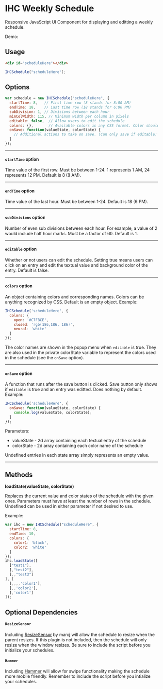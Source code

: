 # IHC Weekly Schedule
Responsive JavaScript UI Component for displaying and editting a weekly schedule.

Demo: 

## Usage
```html
<div id="scheduleHere"></div>
```
```javascript
IHCSchedule("scheduleHere");
```

## Options
```javascript
var schedule = new IHCSchedule("scheduleHere", {
  startTime: 8,   // First time row (8 stands for 8:00 AM)
  endTime: 18,    // Last time row (18 stands for 6:00 PM)
  subDivision: 1, // Divisions between each hour
  minColWidth: 115, // Minimum width per column in pixels
  editable: false,  // Allow users to edit the schedule
  colors: {},       // Available colors in any CSS format. Color should be the value.
  onSave: function(valueState, colorState) {
    // Additional actions to take on save. (Can only save if editable: true).
  }
});
```

---

#### `startTime` option
Time value of the first row. Must be between 1-24. 1 represents 1 AM, 24 represents 12 PM. 
Default is 8 (8 AM).

---

#### `endTime` option
Time value of the last hour. Must be between 1-24. Default is 18 (6 PM).

---

#### `subDivisions` option
Number of even sub divisions between each hour. For example, a value of 2 would include half hour marks. 
Must be a factor of 60. Default is 1.

---

#### `editable` option
Whether or not users can edit the schedule. Setting true means users can click on an entry and edit the textual value and
background color of the entry. Default is false.

---

#### `colors` option
An object containing colors and corresponding names. Colors can be anything recognized by CSS. Default is an empty object.
Example:
```javascript
IHCSchedule('scheduleHere', {
  colors: {
    open: '#C7FBCE',
    closed: 'rgb(186,186, 186)',
    neural: 'white'
  }
});
```
The color names are shown in the popup menu when `editable` is true. They are also used in the private colorState variable
to represent the colors used in the schedule (see the `onSave` option).

---

#### `onSave` option
A function that runs after the save button is clicked. Save button only shows if `editable` is true and an entry was editted.
Does nothing by default. Example:
```javascript
IHCSchedule('scheduleHere', {
  onSave: function(valueState, colorState) {
    console.log(valueState, colorState);
  }
});
```
Parameters:
* valueState - 2d array containing each textual entry of the schedule
* colorState - 2d array containing each color name of the schedule

Undefined entries in each state array simply represents an empty value.

---

## Methods
**loadState(valueState, colorState)**

Replaces the current value and color states of the schedule with the given ones. Parameters must have at least the number
of rows in the schedule. Undefined can be used in either parameter if not desired to use.

Example:
```javascript
var ihc = new IHCSchedule("scheduleHere", {
  startTime: 8,
  endTime: 10,
  colors: {
    color1: 'black',
    color2: 'white'
  }
});
ihc.loadState([
  ["test1"],
  [,"test2"],
  [,,"test3"]
], [
  [,,,,'color1'],
  [,,'color2'],
  [,'color1']
]);
```

## Optional Dependencies
#### `ResizeSensor`
Including [ResizeSensor](https://github.com/marcj/css-element-queries/blob/master/src/ResizeSensor.js) by marcj will allow
the schedule to resize when the parent resizes. If this plugin is not included, then the schedule will only resize when
the window resizes. Be sure to include the script before you initialize your schedules.

#### `Hammer`
Including [Hammer](http://hammerjs.github.io/) will allow for swipe functionality making the schedule more mobile friendly.
Remember to include the script before you intialize your schedules.
